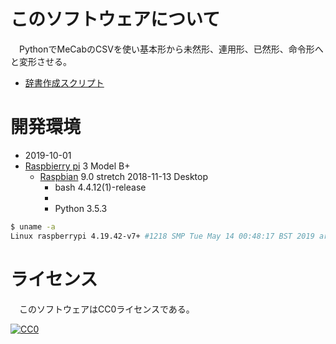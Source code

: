 ﻿# このソフトウェアについて

　PythonでMeCabのCSVを使い基本形から未然形、連用形、已然形、命令形へと変形させる。

* [辞書作成スクリプト](https://github.com/ytyaru/Shell.MeCab.IpaDic.Charset.Convert.20190823193042)

# 開発環境

* <time datetime="2019-10-01T08:15:07+0900">2019-10-01</time>
* [Raspbierry pi](https://ja.wikipedia.org/wiki/Raspberry_Pi) 3 Model B+
    * [Raspbian](https://www.raspberrypi.org/downloads/raspbian/) 9.0 stretch 2018-11-13 Desktop
        * bash 4.4.12(1)-release
        * 
        * Python 3.5.3

```sh
$ uname -a
Linux raspberrypi 4.19.42-v7+ #1218 SMP Tue May 14 00:48:17 BST 2019 armv7l GNU/Linux
```

# ライセンス

　このソフトウェアはCC0ライセンスである。

[![CC0](http://i.creativecommons.org/p/zero/1.0/88x31.png "CC0")](http://creativecommons.org/publicdomain/zero/1.0/deed.ja)

